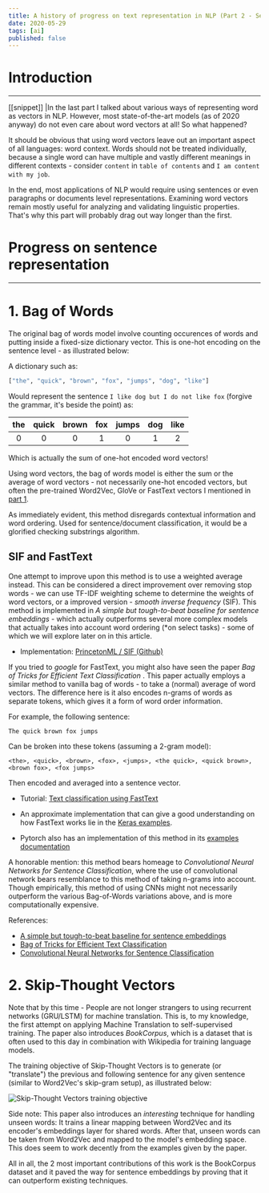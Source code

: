 ```yaml
---
title: A history of progress on text representation in NLP (Part 2 - Sentence-level representation)
date: 2020-05-29
tags: [ai]
published: false
---
```


# Introduction
---

[[snippet]]
|In the last part I talked about various ways of representing word as vectors in NLP. However, most state-of-the-art models (as of 2020 anyway) do not even care about word vectors at all! So what happened?

It should be obvious that using word vectors leave out an important aspect of all languages: word context. Words should not be treated individually, because a single word can have multiple and vastly different meanings in different contexts - consider `content` in `table of contents` and `I am content with my job`.

In the end, most applications of NLP would require using sentences or even paragraphs or documents level representations. Examining word vectors remain mostly useful for analyzing and validating linguistic properties. That's why this part will probably drag out way longer than the first.

# Progress on sentence representation
---

# 1. Bag of Words

The original bag of words model involve counting occurences of words and putting inside a fixed-size dictionary vector. This is one-hot encoding on the sentence level - as illustrated below:

A dictionary such as:
```python
["the", "quick", "brown", "fox", "jumps", "dog", "like"]
```

Would represent the sentence `I like dog but I do not like fox` (forgive the grammar, it's beside the point) as:

|the|quick|brown|fox|jumps|dog|like|
|:-:|:-:|:-:|:-:|:-:|:-:|:-:|
|0|0|0|1|0|1|2|

Which is actually the sum of one-hot encoded word vectors!

Using word vectors, the bag of words model is either the sum or the average of word vectors - not necessarily one-hot encoded vectors, but often the pre-trained Word2Vec, GloVe or FastText vectors I mentioned in [part 1](/blog/2020-05-27-brief-history-of-nlp.md).

As immediately evident, this method disregards contextual information and word ordering. Used for sentence/document classification, it would be a glorified checking substrings algorithm.

## SIF and FastText

One attempt to improve upon this method is to use a weighted average instead. This can be considered a direct improvement over removing stop words - we can use TF-IDF weighting scheme to determine the weights of word vectors, or a improved version - _smooth inverse frequency_ (SIF). This method is implemented in _A simple but tough-to-beat baseline for sentence embeddings_ - which actually outperforms several more complex models that actually takes into account word ordering (*on select tasks) - some of which we will explore later on in this article.

- Implementation: [PrincetonML /
SIF (Github)](https://github.com/PrincetonML/SIF)


If you tried to _google_ for FastText, you might also have seen the paper _Bag of Tricks for Efficient Text Classification_ . This paper actually employs a similar method to vanilla bag of words - to take a (normal) average of word vectors. The difference here is it also encodes n-grams of words as separate tokens, which gives it a form of word order information.

For example, the following sentence:

`The quick brown fox jumps`

Can be broken into these tokens (assuming a 2-gram model):

`<the>, <quick>, <brown>, <fox>, <jumps>, <the quick>, <quick brown>, <brown fox>, <fox jumps>`

Then encoded and averaged into a sentence vector.

- Tutorial: [Text classification using FastText](https://fasttext.cc/docs/en/supervised-tutorial.html)

- An approximate implementation that can give a good understanding on how FastText works lie in the [Keras examples](https://keras.io/examples/imdb_fasttext/).

- Pytorch also has an implementation of this method in its [examples documentation](https://pytorch.org/tutorials/beginner/text_sentiment_ngrams_tutorial.html)


A honorable mention: this method bears homeage to _Convolutional Neural Networks for Sentence Classification_, where the use of convolutional network bears resemblance to this method of taking n-grams into account. Though empirically, this method of using CNNs might not necessarily outperform the various Bag-of-Words variations above, and is more computationally expensive.

References:
- [A simple but tough-to-beat baseline for sentence embeddings](https://openreview.net/pdf?id=SyK00v5xx)
- [Bag of Tricks for Efficient Text Classification](https://arxiv.org/pdf/1607.01759.pdf)
- [Convolutional Neural Networks for Sentence Classification](https://www.aclweb.org/anthology/D14-1181.pdf)

# 2. Skip-Thought Vectors

Note that by this time - People are not longer strangers to using recurrent networks (GRU/LSTM) for machine translation. This is, to my knowledge, the first attempt on applying Machine Translation to self-supervised training. The paper also introduces _BookCorpus_, which is a dataset that is often used to this day in combination with Wikipedia for training language models.

The training objective of Skip-Thought Vectors is to generate (or "translate") the previous and following sentence for any given sentence (similar to Word2Vec's skip-gram setup), as illustrated below:

![Skip-Thought Vectors training objective](/assets/brief-history-of-nlp-p2-skip-thought-objective.png)

Side note: This paper also introduces an _interesting_ technique for handling unseen words: It trains a linear mapping between Word2Vec and its encoder's embeddings layer for shared words. After that, unseen words can be taken from Word2Vec and mapped to the model's embedding space. This does seem to work decently from the examples given by the paper.

All in all, the 2 most important contributions of this work is the BookCorpus dataset and it paved the way for sentence embeddings by proving that it can outperform existing techniques.

